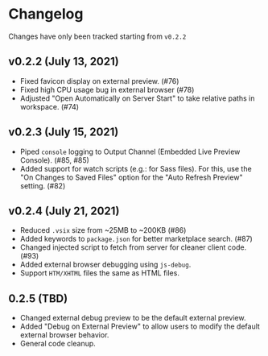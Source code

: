 # Changelog
Changes have only been tracked starting from `v0.2.2`

## v0.2.2 (July 13, 2021)
- Fixed favicon display on external preview. (#76)
- Fixed high CPU usage bug in external browser (#78)
- Adjusted "Open Automatically on Server Start" to take relative paths in workspace. (#74)

## v0.2.3 (July 15, 2021)
- Piped `console` logging to Output Channel (Embedded Live Preview Console). (#85, #85)
- Added support for watch scripts (e.g.: for Sass files). For this, use the "On Changes to Saved Files" option for the "Auto Refresh Preview" setting. (#82)

## v0.2.4 (July 21, 2021)
- Reduced `.vsix` size from ~25MB to ~200KB (#86)
- Added keywords to `package.json` for better marketplace search. (#87)
- Changed injected script to fetch from server for cleaner client code. (#93)
- Added external browser debugging using `js-debug`. 
- Support `HTM/XHTML` files the same as HTML files.

## 0.2.5 (TBD)
- Changed external debug preview to be the default external preview. 
 - Added "Debug on External Preview" to allow users to modify the default external browser behavior.
- General code cleanup.